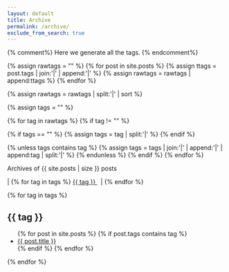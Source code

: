 ```yaml
---
layout: default
title: Archive
permalink: /archive/
exclude_from_search: true
---
```


{% comment%}
Here we generate all the tags.
{% endcomment%}

{% assign rawtags = "" %}
{% for post in site.posts %}
{% assign ttags = post.tags | join:'|' | append:'|' %}
{% assign rawtags = rawtags | append:ttags %}
{% endfor %}

{% assign rawtags = rawtags | split:'|' | sort %}

{% assign tags = "" %}

{% for tag in rawtags %}
{% if tag != "" %}

{% if tags == "" %}
{% assign tags = tag | split:'|' %}
{% endif %}

{% unless tags contains tag %}
{% assign tags = tags | join:'|' | append:'|' | append:tag | split:'|' %}
{% endunless %}
{% endif %}
{% endfor %}

Archives of {{ site.posts | size }} posts
<div class="posts">
<p>|
{% for tag in tags %}
<a href="#{{ tag | slugify }}" class="codinfox-tag-mark"> {{ tag }} </a> &nbsp;&nbsp;|
{% endfor %}

{% for tag in tags %}
<h2 id="{{ tag | slugify }}">{{ tag }}</h2>
<ul class="codinfox-category-list">
  {% for post in site.posts %}
  {% if post.tags contains tag %}
  <li>
      <a href="{{ site.baseurl }}{{ post.url }}">
        {{ post.title }}
       </a>
  </li>
  {% endif %}
  {% endfor %}
</ul>
{% endfor %}
